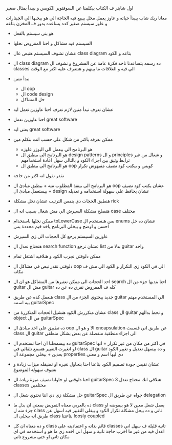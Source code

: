 اول شابتر ف الكتاب بيكلمنا عن السوفتوير الكويس و بيبدأ بمثال صغير

معانا ريك شاب بيبدأ حياته و عاوز يعمل محل بيبيع فيه الحاجة الي هو بيحبها الي الجيتارات و عاوز سيستم صغير كده يساعده يدور ف المخزن بتاعه

- هو بنى سيستم بالفعل
- السيستم فيه مشاكل و احنا المفروض نحلها
- عشان نشوف السيستم هنبص عال class diagram بتاعه و الكود
- ال class diagram ده رسمه بتساعدنا ناخد فكرة عامة عن المشروع و نشوف ال classes الي فيه و العلاقات ما بينهم و هنتعرف عليه اكتر مع الوقت
- نبدأ منين
	- ال oop
	- ال code design
	- حل المشاكل
- عشان نعرف نبدأ منين لازم نعرف احنا عاوزين نعمل ايه
- احنا عاوزين نعمل great software
- يعني ايه great software
- ممكن نعرفه باكتر من شكل على حسب انت بتكلم مين
	- هو البرنامج الي بيعمل الي اليوزر عاوزه
	- هو البرنامج الي بيطبق ال design patterns و ال principles و شغال من غير ترابط وثيق بين اجزاء الكود و بالتالي سهل اعادة استخدامهم
	- هو البرنامج الي بيطبق ال oop كويس و بيكتب كود نضيف مفيهوش تكرار
- نقدر نقول انه اكتر من حاجة
- هو البرنامج الي بينفذ المطلوب منه + بيطبق مبادئ ال oop عشان يكتب كود نضيف + بيستعمل مبادئ ال design عشان يحافظ على سهولة استخدامه و تعديله
- هنطبق الحجات دي بنفس الترتيب عشان نحل مشكلة rick
- هنصلح مشكلة السيرش الي مش شغال بسبب انه ال case مختلف
- ممكن نحلها باستخدام toLowerCase بس هنستخدم ال enums عشان ده حل احسن و اوضح و بيخلي البرنامج ياخد قيم محددة بس
- عاوزين السيستم يرجع كل الحجات الي زي السيرش
- هنحتاج نعدل ال search function عشان ترجع list بدلا من guitar واحد
- ممكن دلوقتي نجرب الكود و هنلاقيه اشتغل تمام

- دلوقتي نقدر نبص في مشاكل ال oop الي في الكود زي التكرار و الكود الي مش ف مكانه
- احد الحجات الي ممكن نعتبرها من المشاكل هو ان ال search احنا بنديها جزء من ال guitar مش ال guitar كله ف المفروض نفرق ده عن ده
- هنعمل كده عن طريق class جديد بيحتوي الجزء من ال guitar الي المستخدم مهتم بيه اسمه guitarSpec
- عشان منكررش الكود هنشيل الحجات المتكررة من class ال guitar و نحط بدالهم object من ال guitarSpec
- ده تطبيق على احد مبادئ ال oop الا و هو ال encapsulation عن طريق اني قسمت class ال guitar الى اجزاء منطقية منفصلة عن بعض بشكل منطقي
- ده بيسمحلنا ان احنا نستخدم ال guitarSpec في اكتر من مكان من غير تكرار + انها لو اتغيرت التغيير هسمع تلقائي في class ال guitar و ده بيسهل تعديل و تغيير الكود بعدين + بيخلي مجموعة ال properties دي ليها اسم و معنى

- عشان نقيس جودة تصميم الكود بتاعنا احنا بنحاول نغيره او نضيفله ميزات زيادة و نشوف سهولة الموضوع
- احنا دلوقتي لو حاولنا نضيف ميزة زيادة لل guitarSpec هتلاقي انك محتاج تعدل 3 classes مختلفين
- حل مشكلة زي دي اننا نحتوي شغل ال guitarSpec جواه عن طريق ال delegation
- ده بالعربي معناه التفويض بمعنى ان بدل ما class يعمل شغل معين لا هو بيفوضه او جزء منه ل class تاني و ده بيحل مشكلة تكرار الكود و بيغلي التغيير فيه اسهل عن طريق انه بيخلي ال class بتاعتنا loosly coupled
- و ده معناه ان كل class قائم بذاته و اعتماديته على classes تانية قليلة ف سهل اني اعدل فيه من غير ما اخرب حاجة تانية و سهل اني اخده زي ما هو و استخدمه في اي مكان تاني او حتى مشروع تاني
